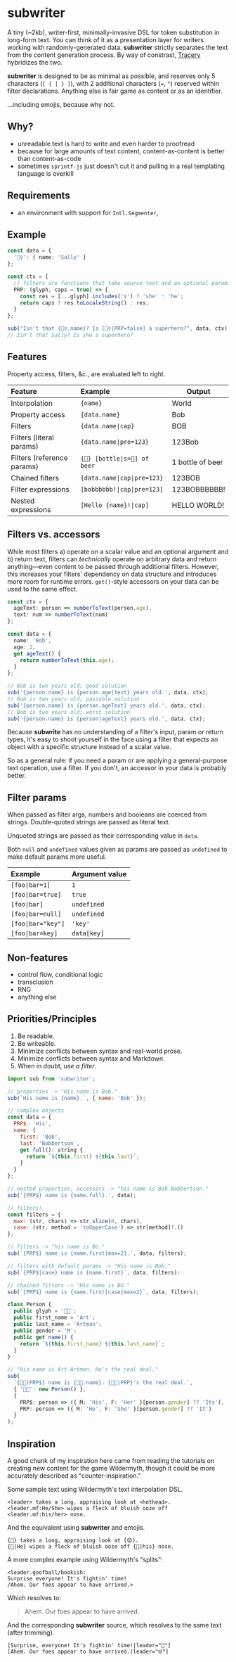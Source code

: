 # subwriter

A tiny (~2kb), writer-first, minimally-invasive DSL for token substitution in long-form text. You can think of it as a presentation layer for writers working with randomly-generated data. **subwriter** strictly separates the text from the content generation process. By way of constrast, [Tracery](https://github.com/galaxykate/tracery) hybridizes the two.

**subwriter** is designed to be as minimal as possible, and reserves only 5 characters (`[ { | } ]`), with 2 additional characters (`=`, `"`) reserved within filter declarations. Anything else is fair game as content or as an identifier.

...including emojis, because why not.

## Why?

- unreadable text is hard to write and even harder to proofread
- because for large amounts of text content, content-as-content is better than content-as-code
- sometimes `sprintf-js` just doesn't cut it and pulling in a real templating language is overkill

## Requirements

- an environment with support for `Intl.Segmenter`,

## Example

```ts
const data = {
  '🦸‍♀️': { name: 'Sally' }
};

const ctx = {
  // filters are functions that take source text and an optional param.
  PRP: (glyph, caps = true) => {
    const res = [...glyph].includes('♀') ? 'she' : 'he';
    return caps ? res.toLocaleString() : res;
  }
};

sub("Isn't that {🦸‍♀️.name}? Is [🦸‍♀️|PRP=false] a superhero?", data, ctx);
// Isn't that Sally? Is she a superhero?
```

## Features

Property access, filters, &c., are evaluated left to right.

| Feature                    | Example                       | Output           |
| :------------------------- | :---------------------------- | ---------------- |
| Interpolation              | `{name}`                      | World            |
| Property access            | `{data.name}`                 | Bob              |
| Filters                    | `{data.name\|cap}`            | BOB              |
| Filters (literal params)   | `{data.name\|pre=123}`        | 123Bob           |
| Filters (reference params) | `{🍾} [bottle\|s=🍾] of beer` | 1 bottle of beer |
| Chained filters            | `{data.name\|cap\|pre=123}`   | 123BOB           |
| Filter expressions         | `[bobbbbbb!\|cap\|pre=123]`   | 123BOBBBBBB!     |
| Nested expressions         | `[Hello {name}!\|cap]`        | HELLO WORLD!     |

## Filters vs. accessors

While most filters a) operate on a scalar value and an optional argument and b) return text, filters can _technically_ operate on arbitrary data and return anything—even content to be passed through additional filters. However, this increases your filters' dependency on data structure and introduces more room for runtime errors. `get()`-style accessors on your data
can be used to the same effect.

```ts
const ctx = {
  ageText: person => numberToText(person.age),
  text: num => numberToText(num)
};

const data = {
  name: 'Bob',
  age: 2,
  get ageText() {
    return numberToText(this.age);
  }
};

// Bob is two years old; good solution
sub('{person.name} is {person.age|text} years old.', data, ctx);
// Bob is two years old; passable solution
sub('{person.name} is {person.ageText} years old.', data, ctx);
// Bob is two years old; worst solution
sub('{person.name} is {person|ageText} years old.', data, ctx);
```

Because **subwrite** has no understanding of a filter's input, param or return types, it's easy
to shoot yourself in the face using a filter that expects an object with a specific structure
instead of a scalar value.

So as a general rule: if you need a param or are applying a general-purpose text operation, use
a filter. If you don't, an accessor in your data is probably better.

## Filter params

When passed as filter args, numbers and booleans are coerced from strings. Double-quoted strings are passed as literal text.

Unquoted strings are passed as their corresponding value in `data`.

Both `null` and `undefined` values given as params are passed as `undefined` to make default params more useful.

| Example            | Argument value |
| :----------------- | :------------- |
| `[foo\|bar=1]`     | `1`            |
| `[foo\|bar=true]`  | `true`         |
| `[foo\|bar]`       | `undefined`    |
| `[foo\|bar=null]`  | `undefined`    |
| `[foo\|bar="key"]` | `'key'`        |
| `[foo\|bar=key]`   | `data[key]`    |

## Non-features

- control flow, conditional logic
- transclusion
- RNG
- anything else

## Priorities/Principles

1. Be readable.
2. Be writeable.
3. Minimize conflicts between syntax and real-world prose.
4. Minimize conflicts between syntax and Markdown.
5. When in doubt, _use a filter_.

```js
import sub from 'subwriter';

// properties -> "His name is Bob."
sub(`His name is {name}.`, { name: 'Bob' });

// complex objects
const data = {
  PRP$: 'His',
  name: {
    first: 'Bob',
    last: 'Bobbertson',
    get full(): string {
      return `${this.first} ${this.last}`;
    }
  }
};

// nested properties, accessors -> "his name is Bob Bobbertson."
sub('{PRP$} name is {name.full}.', data);

// filters!
const filters = {
  max: (str, chars) => str.slice(0, chars),
  case: (str, method = 'toUpperCase') => str[method]?.()
};

// filters -> "his name is Bo."
sub(`{PRP$} name is {name.first|max=2}.`, data, filters);

// filters with default params -> "His name is Bob."
sub(`{PRP$|case} name is {name.first}`, data, filters);

// chained filters -> "His name is BO."
sub(`{PRP$} name is {name.first|case|max=2}`, data, filters);
```

```ts
class Person {
  public glyph = '👨‍🎨';
  public first_name = 'Art';
  public last_name = 'Artman';
  public gender = 'M';
  public get name() {
    return `${this.first_name} ${this.last_name}`;
  }
}

// "His name is Art Artman. He's the real deal."
sub(
  `{👨‍🎨|PRP$} name is {👨‍🎨.name}. {👨‍🎨|PRP}'s the real deal.`,
  { '👨‍🎨': new Person() },
  {
    PRP$: person => ({ M: 'His', F: 'Her' }[person.gender] ?? 'Its'),
    PRP: person => ({ M: 'He', F: 'She' }[person.gender] ?? 'It')
  }
);
```

## Inspiration

A good chunk of my inspiration here came from reading the tutorials on creating new content for the game Wildermyth, though it could be more accurately described as "counter-inspiration."

Some sample text using Wildermyth's text interpolation DSL.

```
<leader> takes a long, appraising look at <hothead>.
<leader.mf:He/She> wipes a fleck of bluish ooze off <leader.mf:his/her> nose.
```

And the equivalent using **subwriter** and emojis.

```
{🫡} takes a long, appraising look at {😡}.
{🫡|He} wipes a fleck of bluish ooze off {🫡|his} nose.
```

A more complex example using Wildermyth's "splits":

```
<leader.goofball/bookish:
Surprise everyone! It's fightin' time!
/Ahem. Our foes appear to have arrived.>
```

Which resolves to:

> Ahem. Our foes appear to have arrived.

And the corresponding **subwriter** source, which resolves to the same text (after trimming).

```
[Surprise, everyone! It's fightin' time!|leader="🤪"]
[Ahem. Our foes appear to have arrived.|leader="🤓"]
```
